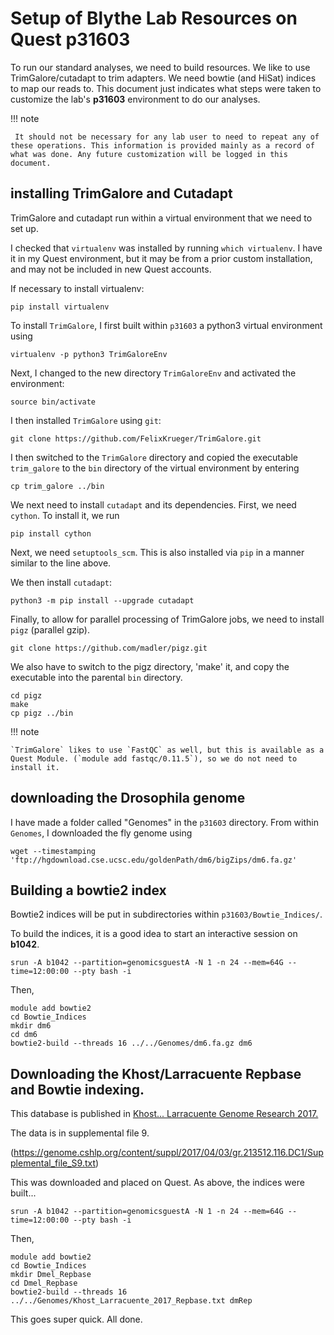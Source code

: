 # Setup of Blythe Lab Resources on Quest p31603

To run our standard analyses, we need to build resources. We like to use TrimGalore/cutadapt to trim adapters. We need bowtie (and HiSat) indices to map our reads to. This document just indicates what steps were taken to customize the lab's __p31603__ environment to do our analyses. 

!!! note

     It should not be necessary for any lab user to need to repeat any of these operations. This information is provided mainly as a record of what was done. Any future customization will be logged in this document.

## installing TrimGalore and Cutadapt 

TrimGalore and cutadapt run within a virtual environment that we need to set up. 

I checked that `virtualenv` was installed by running `which virtualenv`. I have it in my Quest environment, but it may be from a prior custom installation, and may not be included in new Quest accounts. 

If necessary to install virtualenv:

```
pip install virtualenv 
```

To install `TrimGalore`, I first built within `p31603` a python3 virtual environment using 

```
virtualenv -p python3 TrimGaloreEnv
```
Next, I changed to the new directory `TrimGaloreEnv` and activated the environment:

```
source bin/activate
```

I then installed `TrimGalore` using `git`: 

```
git clone https://github.com/FelixKrueger/TrimGalore.git
```

I then switched to the `TrimGalore` directory and copied the executable `trim_galore` to the `bin` directory of the virtual environment by entering 

```
cp trim_galore ../bin
```

We next need to install `cutadapt` and its dependencies. First, we need `cython`. To install it, we run

```
pip install cython
```

Next, we need `setuptools_scm`. This is also installed via `pip` in a manner similar to the line above.

We then install `cutadapt`:

```
python3 -m pip install --upgrade cutadapt
```

Finally, to allow for parallel processing of TrimGalore jobs, we need to install `pigz` (parallel gzip). 

```
git clone https://github.com/madler/pigz.git
```

We also have to switch to the pigz directory, 'make' it, and copy the
executable into the parental `bin` directory.

```
cd pigz
make
cp pigz ../bin
```

!!! note

    `TrimGalore` likes to use `FastQC` as well, but this is available as a Quest Module. (`module add fastqc/0.11.5`), so we do not need to install it.

## downloading the Drosophila genome

I have made a folder called "Genomes" in the `p31603` directory. From within `Genomes`, I downloaded the fly genome using

```
wget --timestamping 'ftp://hgdownload.cse.ucsc.edu/goldenPath/dm6/bigZips/dm6.fa.gz'
```

## Building a bowtie2 index

Bowtie2 indices will be put in subdirectories within `p31603/Bowtie_Indices/`.

To build the indices, it is a good idea to start an interactive session on __b1042__. 

```
srun -A b1042 --partition=genomicsguestA -N 1 -n 24 --mem=64G --time=12:00:00 --pty bash -i
```

Then,

```
module add bowtie2
cd Bowtie_Indices
mkdir dm6
cd dm6
bowtie2-build --threads 16 ../../Genomes/dm6.fa.gz dm6
```
## Downloading the Khost/Larracuente Repbase and Bowtie indexing.

This database is published in [Khost... Larracuente Genome Research 2017.](https://genome.cshlp.org/content/early/2017/04/03/gr.213512.116) 

The data is in supplemental file 9. 

(https://genome.cshlp.org/content/suppl/2017/04/03/gr.213512.116.DC1/Supplemental_file_S9.txt)

This was downloaded and placed on Quest. As above, the indices were built...
```
srun -A b1042 --partition=genomicsguestA -N 1 -n 24 --mem=64G --time=12:00:00 --pty bash -i
```

Then,

```
module add bowtie2
cd Bowtie_Indices
mkdir Dmel_Repbase
cd Dmel_Repbase
bowtie2-build --threads 16 ../../Genomes/Khost_Larracuente_2017_Repbase.txt dmRep
```

This goes super quick. All done.